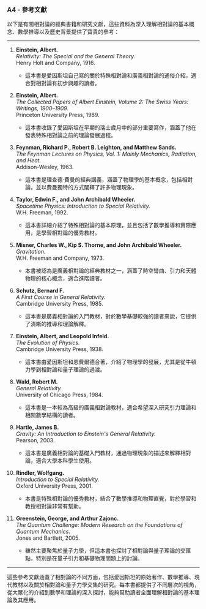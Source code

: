 ### A4 - 參考文獻

以下是有關相對論的經典書籍和研究文獻，這些資料為深入理解相對論的基本概念、數學推導以及歷史背景提供了寶貴的參考：

---

1. **Einstein, Albert.**  
   *Relativity: The Special and the General Theory.*  
   Henry Holt and Company, 1916.  
   - 這本書是愛因斯坦自己寫的關於特殊相對論和廣義相對論的通俗介紹，適合對相對論有初步興趣的讀者。

2. **Einstein, Albert.**  
   *The Collected Papers of Albert Einstein, Volume 2: The Swiss Years: Writings, 1900–1909.*  
   Princeton University Press, 1989.  
   - 這本書收錄了愛因斯坦在早期的瑞士歲月中的部分重要寫作，涵蓋了他在發表特殊相對論之前的理論發展過程。

3. **Feynman, Richard P., Robert B. Leighton, and Matthew Sands.**  
   *The Feynman Lectures on Physics, Vol. 1: Mainly Mechanics, Radiation, and Heat.*  
   Addison-Wesley, 1963.  
   - 這本書是理查德·費曼的經典講義，涵蓋了物理學的基本概念，包括相對論，並以費曼獨特的方式闡釋了許多物理現象。

4. **Taylor, Edwin F., and John Archibald Wheeler.**  
   *Spacetime Physics: Introduction to Special Relativity.*  
   W.H. Freeman, 1992.  
   - 這本書詳細介紹了特殊相對論的基本原理，並且包括了數學推導和實際應用，是學習相對論的優秀教材。

5. **Misner, Charles W., Kip S. Thorne, and John Archibald Wheeler.**  
   *Gravitation.*  
   W.H. Freeman and Company, 1973.  
   - 本書被認為是廣義相對論的經典教材之一，涵蓋了時空彎曲、引力和天體物理的核心概念，適合進階讀者。

6. **Schutz, Bernard F.**  
   *A First Course in General Relativity.*  
   Cambridge University Press, 1985.  
   - 這本書是廣義相對論的入門教材，對於數學基礎較強的讀者來說，它提供了清晰的推導和理論解釋。

7. **Einstein, Albert, and Leopold Infeld.**  
   *The Evolution of Physics.*  
   Cambridge University Press, 1938.  
   - 這本書由愛因斯坦和恩費爾德合著，介紹了物理學的發展，尤其是從牛頓力學到相對論和量子理論的過渡。

8. **Wald, Robert M.**  
   *General Relativity.*  
   University of Chicago Press, 1984.  
   - 這本書是一本較為高級的廣義相對論教材，適合希望深入研究引力理論和相關數學結構的讀者。

9. **Hartle, James B.**  
   *Gravity: An Introduction to Einstein's General Relativity.*  
   Pearson, 2003.  
   - 這本書是廣義相對論的基礎入門教材，通過物理現象的描述來解釋相對論，適合大學本科學生使用。

10. **Rindler, Wolfgang.**  
    *Introduction to Special Relativity.*  
    Oxford University Press, 2001.  
    - 本書是特殊相對論的優秀教材，結合了數學推導和物理直覺，對於學習和教授相對論非常有幫助。

11. **Greenstein, George, and Arthur Zajonc.**  
    *The Quantum Challenge: Modern Research on the Foundations of Quantum Mechanics.*  
    Jones and Bartlett, 2005.  
    - 雖然主要聚焦於量子力學，但這本書也探討了相對論與量子理論的交匯點，特別是在量子引力和基礎物理問題上的討論。

---

這些參考文獻涵蓋了相對論的不同方面，包括愛因斯坦的原始著作、數學推導、現代教材以及關於相對論和量子力學交集的研究。每本書都提供了不同層次的視角，從大眾化的介紹到數學和理論的深入探討，能夠幫助讀者全面理解相對論的基本理論及其應用。